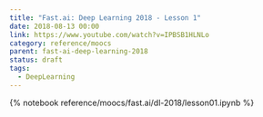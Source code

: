 ```yaml
---
title: "Fast.ai: Deep Learning 2018 - Lesson 1"
date: 2018-08-13 00:00
link: https://www.youtube.com/watch?v=IPBSB1HLNLo
category: reference/moocs
parent: fast-ai-deep-learning-2018
status: draft
tags:
  - DeepLearning
---
```


{% notebook reference/moocs/fast.ai/dl-2018/lesson01.ipynb %}
